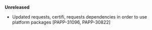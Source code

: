 **Unreleased**
* Updated requests, certifi, requests dependencies in order to use platform packages [PAPP-31096, PAPP-30822]
